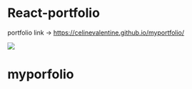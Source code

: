 # React-portfolio

portfolio link -> https://celinevalentine.github.io/myportfolio/

![](test.gif)
# myporfolio
